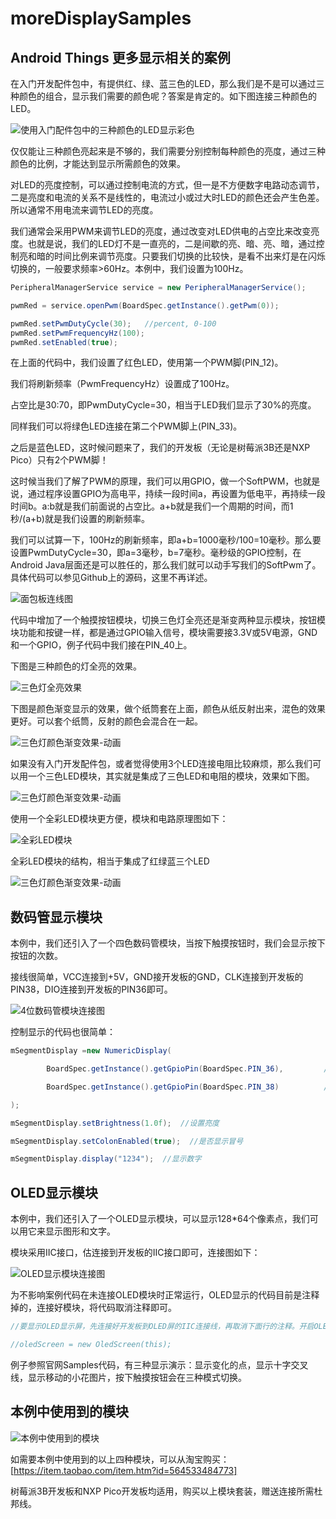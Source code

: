 # moreDisplaySamples

Android Things 更多显示相关的案例
----

在入门开发配件包中，有提供红、绿、蓝三色的LED，那么我们是不是可以通过三种颜色的组合，显示我们需要的颜色呢？答案是肯定的。如下图连接三种颜色的LED。

![使用入门配件包中的三种颜色的LED显示彩色](https://github.com/sysolve/androidthings-moreDisplaySamples/blob/master/photos/photo_3led.jpg)

仅仅能让三种颜色亮起来是不够的，我们需要分别控制每种颜色的亮度，通过三种颜色的比例，才能达到显示所需颜色的效果。

对LED的亮度控制，可以通过控制电流的方式，但一是不方便数字电路动态调节，二是亮度和电流的关系不是线性的，电流过小或过大时LED的颜色还会产生色差。所以通常不用电流来调节LED的亮度。

我们通常会采用PWM来调节LED的亮度，通过改变对LED供电的占空比来改变亮度。也就是说，我们的LED灯不是一直亮的，二是间歇的亮、暗、亮、暗，通过控制亮和暗的时间比例来调节亮度。只要我们切换的比较快，是看不出来灯是在闪烁切换的，一般要求频率>60Hz。本例中，我们设置为100Hz。

```Java
PeripheralManagerService service = new PeripheralManagerService();

pwmRed = service.openPwm(BoardSpec.getInstance().getPwm(0));

pwmRed.setPwmDutyCycle(30);   //percent, 0-100
pwmRed.setPwmFrequencyHz(100);
pwmRed.setEnabled(true);
```

在上面的代码中，我们设置了红色LED，使用第一个PWM脚(PIN_12)。

我们将刷新频率（PwmFrequencyHz）设置成了100Hz。

占空比是30:70，即PwmDutyCycle=30，相当于LED我们显示了30%的亮度。

同样我们可以将绿色LED连接在第二个PWM脚上(PIN_33)。

之后是蓝色LED，这时候问题来了，我们的开发板（无论是树莓派3B还是NXP Pico）只有2个PWM脚！

这时候当我们了解了PWM的原理，我们可以用GPIO，做一个SoftPWM，也就是说，通过程序设置GPIO为高电平，持续一段时间a，再设置为低电平，再持续一段时间b。a:b就是我们前面说的占空比。a+b就是我们一个周期的时间，而1秒/(a+b)就是我们设置的刷新频率。

我们可以试算一下，100Hz的刷新频率，即a+b=1000毫秒/100=10毫秒。那么要设置PwmDutyCycle=30，即a=3毫秒，b=7毫秒。毫秒级的GPIO控制，在Android Java层面还是可以胜任的，那么我们就可以动手写我们的SoftPwm了。具体代码可以参见Github上的源码，这里不再详述。

![面包板连线图](https://github.com/sysolve/androidthings-moreDisplaySamples/blob/master/photos/schematics_color_led_touch_button.png)

代码中增加了一个触摸按钮模块，切换三色灯全亮还是渐变两种显示模块，按钮模块功能和按键一样，都是通过GPIO输入信号，模块需要接3.3V或5V电源，GND和一个GPIO，例子代码中我们接在PIN_40上。

下图是三种颜色的灯全亮的效果。

![三色灯全亮效果](https://github.com/sysolve/androidthings-moreDisplaySamples/blob/master/photos/photo_3led_on.jpg)

下图是颜色渐变显示的效果，做个纸筒套在上面，颜色从纸反射出来，混色的效果更好。可以套个纸筒，反射的颜色会混合在一起。

![三色灯颜色渐变效果-动画](https://github.com/sysolve/androidthings-moreDisplaySamples/blob/master/photos/color_change_3led.webp)

如果没有入门开发配件包，或者觉得使用3个LED连接电阻比较麻烦，那么我们可以用一个三色LED模块，其实就是集成了三色LED和电阻的模块，效果如下图。

![三色灯颜色渐变效果-动画](https://github.com/sysolve/androidthings-moreDisplaySamples/blob/master/photos/color_change_module_color_led1.webp)

使用一个全彩LED模块更方便，模块和电路原理图如下：

![全彩LED模块](https://github.com/sysolve/androidthings-moreDisplaySamples/blob/master/photos/module_color_led.jpg)

全彩LED模块的结构，相当于集成了红绿蓝三个LED

![三色灯颜色渐变效果-动画](https://github.com/sysolve/androidthings-moreDisplaySamples/blob/master/photos/color_change_module_color_led2.webp)

数码管显示模块
----
本例中，我们还引入了一个四色数码管模块，当按下触摸按钮时，我们会显示按下按钮的次数。

接线很简单，VCC连接到+5V，GND接开发板的GND，CLK连接到开发板的PIN38，DIO连接到开发板的PIN36即可。

![4位数码管模块连接图](https://github.com/sysolve/androidthings-moreDisplaySamples/blob/master/photos/schematics_4digitDisplay.png)

控制显示的代码也很简单：

```Java
mSegmentDisplay =new NumericDisplay(

        BoardSpec.getInstance().getGpioPin(BoardSpec.PIN_36),         //DIO: Data

        BoardSpec.getInstance().getGpioPin(BoardSpec.PIN_38)          //CLK: Clock

);

mSegmentDisplay.setBrightness(1.0f);  //设置亮度

mSegmentDisplay.setColonEnabled(true);  //是否显示冒号

mSegmentDisplay.display("1234");  //显示数字
```

OLED显示模块
----

本例中，我们还引入了一个OLED显示模块，可以显示128*64个像素点，我们可以用它来显示图形和文字。

模块采用IIC接口，估连接到开发板的IIC接口即可，连接图如下：

![OLED显示模块连接图](https://github.com/sysolve/androidthings-moreDisplaySamples/blob/master/photos/schematics_oled.png)

为不影响案例代码在未连接OLED模块时正常运行，OLED显示的代码目前是注释掉的，连接好模块，将代码取消注释即可。

```Java
//要显示OLED显示屏，先连接好开发板到OLED屏的IIC连接线，再取消下面行的注释。开启OLED显示屏，会导致蓝色灯显示闪烁

//oledScreen = new OledScreen(this);
```

例子参照官网Samples代码，有三种显示演示：显示变化的点，显示十字交叉线，显示移动的小花图片，按下触摸按钮会在三种模式切换。

本例中使用到的模块
----

![本例中使用到的模块](https://github.com/sysolve/androidthings-moreDisplaySamples/blob/master/photos/modules.jpg)

如需要本例中使用到的以上四种模块，可以从淘宝购买：[https://item.taobao.com/item.htm?id=564533484773]

树莓派3B开发板和NXP Pico开发板均适用，购买以上模块套装，赠送连接所需杜邦线。